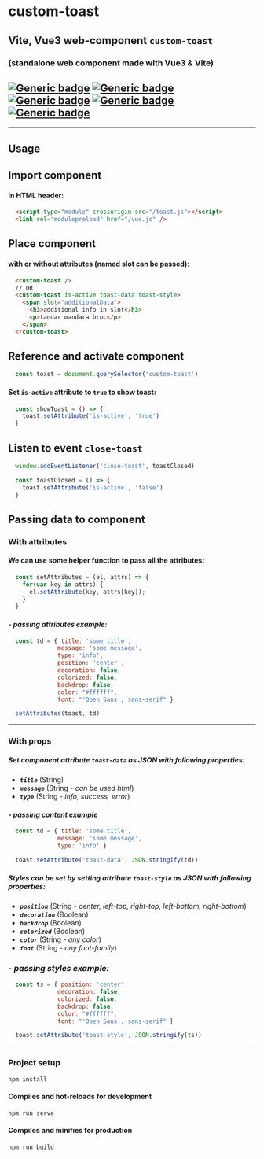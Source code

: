 # custom-toast

## Vite, Vue3 web-component `custom-toast`
### (standalone web component made with Vue3 & Vite)

## [![Generic badge](https://img.shields.io/badge/:-HTML-red.svg?style=flat&logo=HTML5)](https://developer.mozilla.org/en-US/docs/Web/Guide/HTML/HTML5) [![Generic badge](https://img.shields.io/badge/:-CSS-blue.svg?style=flat&logo=CSS3)](https://www.tutorialrepublic.com/css-tutorial/) [![Generic badge](https://img.shields.io/badge/:-JavaScript-yellow.svg?style=flat&logo=JavaScript)](https://developer.mozilla.org/en-US/docs/Web/JavaScript) [![Generic badge](https://img.shields.io/badge/:-VUE.js-BRIGHTGREEN.svg?style=flat&logo=Vue.js)](https://vuejs.org/) [![Generic badge](https://img.shields.io/badge/:-Vite-darkblue.svg?style=flat&logo=Vite)](https://vitejs.dev/)
<hr>

## Usage
## Import component
#### In HTML header:
```html
  <script type="module" crossorigin src="/toast.js"></script>
  <link rel="modulepreload" href="/vue.js" />
```

## Place component 
#### with or without attributes (named slot can be passed):
```html
  <custom-toast />
  // OR
  <custom-toast is-active toast-data toast-style>
    <span slot="additionalData">
      <h3>additional info in slot</h3>
      <p>tandar mandara broc</p>
    </span>
  </custom-toast>
```
## Reference and activate component
```js
  const toast = document.querySelector('custom-toast')
```
#### Set `is-active` attribute to `true` to show toast:
```js
  const showToast = () => {
    toast.setAttribute('is-active', 'true')
  }
```
## Listen to event `close-toast`
```js
  window.addEventListener('close-toast', toastClosed)

  const toastClosed = () => {
    toast.setAttribute('is-active', 'false')
  }
```
## Passing data to component
### With attributes
#### We can use some helper function to pass all the attributes:
```js
  const setAttributes = (el, attrs) => {
    for(var key in attrs) {
      el.setAttribute(key, attrs[key]);
    }
  }
```
#### - *passing attributes example:*
```js
  const td = { title: 'some title', 
              message: 'some message', 
              type: 'info',
              position: 'center', 
              decoration: false, 
              colorized: false, 
              backdrop: false, 
              color: "#ffffff", 
              font: "'Open Sans', sans-serif" }

  setAttributes(toast, td)
```
<hr>


### With props
#####   Set component attribute `toast-data` as JSON with following properties: 
- ***`title`*** (String)
- ***`message`*** (String - *can be used html*)
- ***`type`*** (String - *info, success, error*)

#### - *passing content example* 
```js
  const td = { title: 'some title', 
              message: 'some message', 
              type: 'info' }

  toast.setAttribute('toast-data', JSON.stringify(td))
```
##### Styles can be set by setting attribute `toast-style` as JSON with following properties:
 - ***`position`*** (String - *center, left-top, right-top, left-bottom, right-bottom*)
 - ***`decoration`*** (Boolean)
 - ***`backdrop`*** (Boolean)
 - ***`colorized`*** (Boolean)
 - ***`color`*** (String - *any color*)
 - ***`font`*** (String - *any font-family*)

### - ***passing styles example:***
```js
  const ts = { position: 'center', 
              decoration: false, 
              colorized: false, 
              backdrop: false, 
              color: "#ffffff", 
              font: "'Open Sans', sans-serif" }

  toast.setAttribute('toast-style', JSON.stringify(ts))
```
<hr>

### Project setup
```
npm install
```

#### Compiles and hot-reloads for development
```
npm run serve
```

#### Compiles and minifies for production
```
npm run build
```
